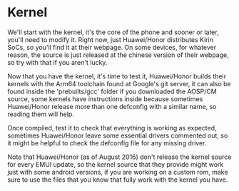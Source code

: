 # Kernel

We'll start with the kernel, it's the core of the phone and sooner or later, you'll need to modify it. Right now, just Huawei/Honor distributes Kirin SoCs, so you'll find it at their webpage. On some devices, for whatever reason, the source is just released at the chinese version of their webpage, so try with that if you aren't lucky.

Now that you have the kernel, it's time to test it, Huawei/Honor builds their kernels with the Arm64 toolchain found at Google's git server, it can also be found inside the 'prebuilts/gcc' folder if you downloaded the AOSP/CM source, some kernels have instructions inside because sometimes Huawei/Honor release more than one defconfig with a similar name, so reading them will help.

Once compiled, test it to check that everything is working as expected, sometimes Huawei/Honor leave some essential drivers commented out, so it might be helpful to check the defconfig file for any missing driver.

Note that Huawei/Honor (as of August 2016) don't release the kernel source for every EMUI update, so the kernel source that they provide might work just with some android versions, if you are working on a custom rom, make sure to use the files that you know that fully work with the kernel you have.
